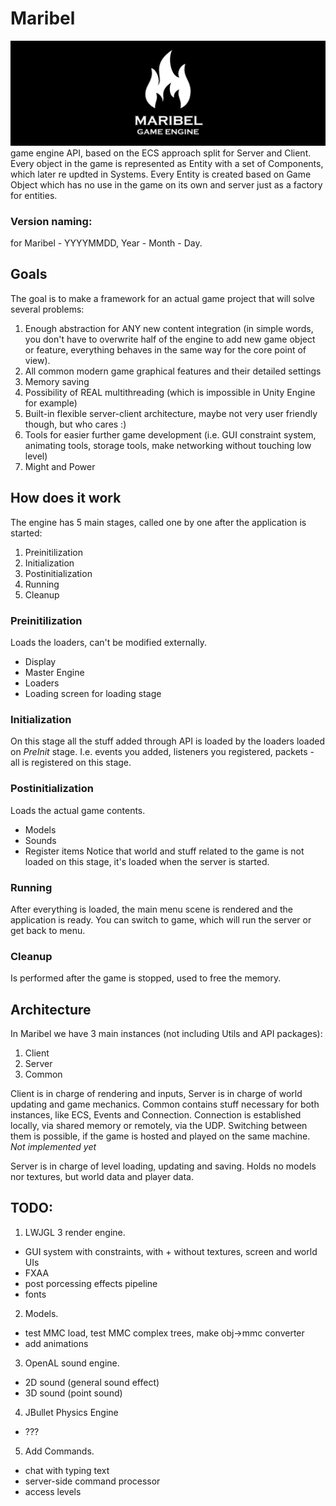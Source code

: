 # Maribel
![alt text](https://github.com/Alkrist/maribel/blob/master/logo.png)
game engine API, based on the ECS approach split for Server and Client. Every object in the game is represented as Entity with a set of Components, which later re updted in
Systems. Every Entity is created based on Game Object which has no use in the game on its own and server just as a factory for entities.
### Version naming:
for Maribel - YYYYMMDD, Year - Month - Day. 

## Goals
The goal is to make a framework for an actual game project that will solve several problems:
1. Enough abstraction for ANY new content integration (in simple words, you don't have to overwrite half of the engine to add new game object or feature, everything behaves in the same way for the core point of view).
2. All common modern game graphical features and their detailed settings
3. Memory saving
4. Possibility of REAL multithreading (which is impossible in Unity Engine for example)
5. Built-in flexible server-client architecture, maybe not very user friendly though, but who cares :)
6. Tools for easier further game development (i.e. GUI constraint system, animating tools, storage tools, make networking without touching low level)
7. Might and Power

## How does it work
The engine has 5 main stages, called one by one after the application is started:

1. Preinitilization
2. Initialization
3. Postinitialization
4. Running
5. Cleanup

### Preinitilization
Loads the loaders, can't be modified externally.
* Display
* Master Engine
* Loaders
* Loading screen for loading stage

### Initialization
On this stage all the stuff added through API is loaded by the loaders loaded on _PreInit_ stage.
I.e. events you added, listeners you registered, packets - all is registered on this stage.

### Postinitialization
Loads the actual game contents.
* Models
* Sounds
* Register items
Notice that world and stuff related to the game is not loaded on this stage, it's loaded when the server is started.

### Running
After everything is loaded, the main menu scene is rendered and the application is ready. You can switch to game, which will run the server or get back to menu.

### Cleanup
Is performed after the game is stopped, used to free the memory.

## Architecture
In Maribel we have 3 main instances (not including Utils and API packages): 
1. Client
2. Server
3. Common

Client is in charge of rendering and inputs, Server is in charge of world updating and game mechanics. Common contains stuff necessary for both instances, like
ECS, Events and Connection. 
Connection is established locally, via shared memory or remotely, via the UDP. Switching between them is possible, if the game is hosted and played on the same machine. _Not implemented yet_

Server is in charge of level loading, updating and saving. Holds no models nor textures, but world data and player data.

## TODO:

1. LWJGL 3 render engine.
* GUI system with constraints, with + without textures, screen and world UIs
* FXAA
* post porcessing effects pipeline
* fonts

2. Models.
* test MMC load, test MMC complex trees, make obj->mmc converter
* add animations

3. OpenAL sound engine.
* 2D sound (general sound effect)
* 3D sound (point sound)

4. JBullet Physics Engine
* ???

5. Add Commands.
* chat with typing text
* server-side command processor
* access levels
